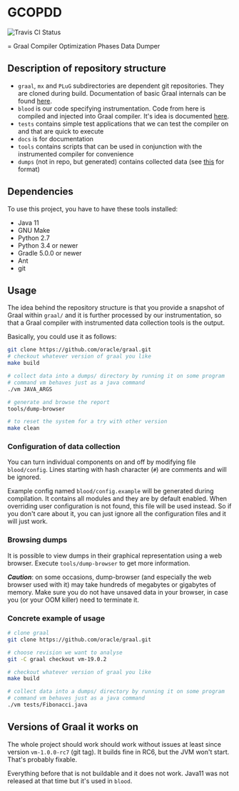 # GCOPDD

![Travis CI Status](https://travis-ci.org/vakabus/gcopdd.svg?branch=master)

= Graal Compiler Optimization Phases Data Dumper

## Description of repository structure

* `graal`, `mx` and `PLuG` subdirectories are dependent git repositories. They are cloned during build. Documentation of basic Graal internals can be found [here](docs/graal_internals.md).
* `blood` is our code specifying instrumentation. Code from here is compiled and injected into Graal compiler. It's idea is documented [here](docs/blood.md).
* `tests` contains simple test applications that we can test the compiler on and that are quick to execute
* `docs` is for documentation
* `tools` contains scripts that can be used in conjunction with the instrumented compiler for convenience
* `dumps` (not in repo, but generated) contains collected data (see [this](docs/blood.md) for format)

## Dependencies

To use this project, you have to have these tools installed:

* Java 11
* GNU Make
* Python 2.7
* Python 3.4 or newer
* Gradle 5.0.0 or newer
* Ant
* git

## Usage

The idea behind the repository structure is that you provide a snapshot of Graal within `graal/` and it is further processed by our instrumentation, so that a Graal compiler with instrumented data collection tools is the output.

Basically, you could use it as follows:
```sh
git clone https://github.com/oracle/graal.git
# checkout whatever version of graal you like
make build

# collect data into a dumps/ directory by running it on some program
# command vm behaves just as a java command
./vm JAVA_ARGS

# generate and browse the report
tools/dump-browser

# to reset the system for a try with other version
make clean
```

### Configuration of data collection

You can turn individual components on and off by modifying file `blood/config`. Lines starting with hash character (`#`) are comments and will be ignored.

Example config named `blood/config.example` will be generated during compilation. It contains all modules and they are by default enabled. When overriding user configuration is not found, this file will be used instead. So if you don't care about it, you can just ignore all the configuration files and it will just work.

### Browsing dumps

It is possible to view dumps in their graphical representation using a web browser.
Execute `tools/dump-browser` to get more information.

***Caution***: on some occasions, dump-browser (and especially the web browser used with it) may take hundreds of megabytes or gigabytes of memory.
Make sure you do not have unsaved data in your browser, in case you (or your OOM killer) need to terminate it.

### Concrete example of usage

```sh
# clone graal
git clone https://github.com/oracle/graal.git

# choose revision we want to analyse
git -C graal checkout vm-19.0.2

# checkout whatever version of graal you like
make build

# collect data into a dumps/ directory by running it on some program
# command vm behaves just as a java command
./vm tests/Fibonacci.java
```

## Versions of Graal it works on

The whole project should work should work without issues at least since version `vm-1.0.0-rc7` (git tag). It builds fine in RC6, but the JVM won't start. That's probably fixable.

Everything before that is not buildable and it does not work. Java11 was not released at that time but it's used in `blood`.
